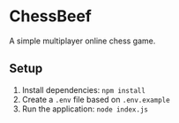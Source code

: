 # ChessBeef
A simple multiplayer online chess game.

## Setup
1. Install dependencies: `npm install`
2. Create a `.env` file based on `.env.example`
3. Run the application: `node index.js`